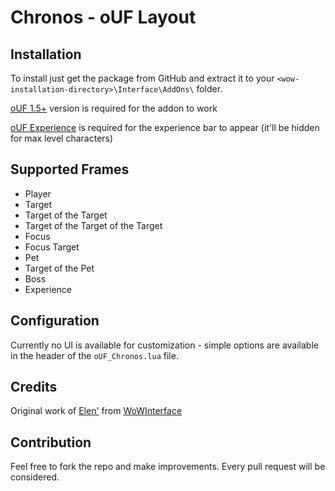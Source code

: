 # Chronos - oUF Layout

## Installation

To install just get the package from GitHub and extract it to your `<wow-installation-directory>\Interface\AddOns\` folder.

[oUF 1.5+](http://www.wowinterface.com/downloads/info9994-oUF.html) version is required for the addon to work

[oUF Experience](http://www.wowinterface.com/downloads/info10647-oUFExperience.html) is required for the experience bar to appear (it'll be hidden for max level characters)

## Supported Frames

- Player
- Target
- Target of the Target
- Target of the Target of the Target
- Focus
- Focus Target
- Pet
- Target of the Pet
- Boss
- Experience

## Configuration

Currently no UI is available for customization - simple options are available in the header of the `oUF_Chronos.lua` file.

## Credits

Original work of [Elen'](http://www.wowinterface.com/forums/member.php?action=getinfo&userid=234975) from [WoWInterface](http://www.wowinterface.com/addons.php)

## Contribution

Feel free to fork the repo and make improvements. Every pull request will be considered. 

